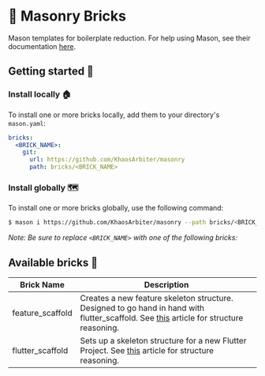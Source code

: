 # 🧱 Masonry Bricks

Mason templates for boilerplate reduction.  For help using Mason, see their documentation [here](https://github.com/felangel/mason/tree/master/packages/mason_cli#readme).

## Getting started 🚀

### Install locally 🏠

To install one or more bricks locally, add them to your directory's `mason.yaml`:

```yaml
bricks:
  <BRICK_NAME>:
    git:
      url: https://github.com/KhaosArbiter/masonry
      path: bricks/<BRICK_NAME>
```

### Install globally 🗺

To install one or more bricks globally, use the following command:

```sh
$ mason i https://github.com/KhaosArbiter/masonry --path bricks/<BRICK_NAME>
```

*Note: Be sure to replace `<BRICK_NAME>` with one of the following bricks:*

## Available bricks 🧱

| Brick Name       | Description                                                                                                                                                                                               |
|------------------|-----------------------------------------------------------------------------------------------------------------------------------------------------------------------------------------------------------|
| feature_scaffold | Creates a new feature skeleton structure. Designed to go hand in hand with flutter_scaffold.  See [this](https://codewithandrea.com/articles/flutter-project-structure/) article for structure reasoning. |
| flutter_scaffold | Sets up a skeleton structure for a new Flutter Project. See [this](https://codewithandrea.com/articles/flutter-project-structure/) article for structure reasoning.                                       |